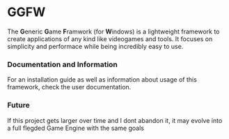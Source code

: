 # GGFW
The **G**eneric **G**ame **F**ramwork (for **W**indows) is a lightweight framework to create applications of 
any kind like videogames and tools. It focuses on simplicity and performace while being incredibly easy to use.

### Documentation and Information
For an installation guide as well as information about usage of this framework, check the user documentation.

### Future
If this project gets larger over time and I dont abandon it, it may evolve into a full flegded Game Engine with
the same goals